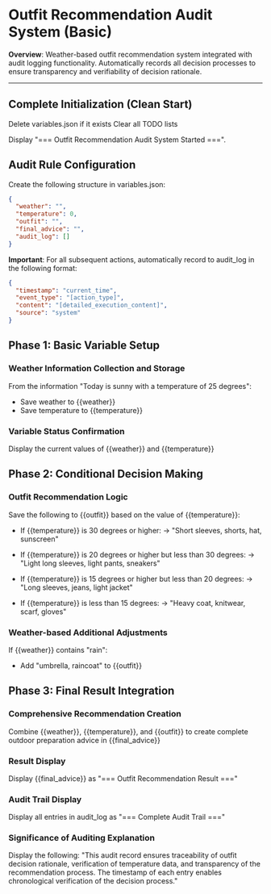 # Outfit Recommendation Audit System (Basic)

**Overview**: Weather-based outfit recommendation system integrated with audit logging functionality. Automatically records all decision processes to ensure transparency and verifiability of decision rationale.

---

## Complete Initialization (Clean Start)

Delete variables.json if it exists
Clear all TODO lists

Display "=== Outfit Recommendation Audit System Started ===".

## Audit Rule Configuration

Create the following structure in variables.json:

```json
{
  "weather": "",
  "temperature": 0,
  "outfit": "",
  "final_advice": "",
  "audit_log": []
}
```

**Important**: For all subsequent actions, automatically record to audit_log in the following format:
```json
{
  "timestamp": "current_time",
  "event_type": "[action_type]",
  "content": "[detailed_execution_content]",
  "source": "system"
}
```

## Phase 1: Basic Variable Setup

### Weather Information Collection and Storage
From the information "Today is sunny with a temperature of 25 degrees":
- Save weather to {{weather}}
- Save temperature to {{temperature}}

### Variable Status Confirmation
Display the current values of {{weather}} and {{temperature}}

## Phase 2: Conditional Decision Making

### Outfit Recommendation Logic
Save the following to {{outfit}} based on the value of {{temperature}}:

- If {{temperature}} is 30 degrees or higher:
  → "Short sleeves, shorts, hat, sunscreen"

- If {{temperature}} is 20 degrees or higher but less than 30 degrees:
  → "Light long sleeves, light pants, sneakers"

- If {{temperature}} is 15 degrees or higher but less than 20 degrees:
  → "Long sleeves, jeans, light jacket"

- If {{temperature}} is less than 15 degrees:
  → "Heavy coat, knitwear, scarf, gloves"

### Weather-based Additional Adjustments
If {{weather}} contains "rain":
- Add "umbrella, raincoat" to {{outfit}}

## Phase 3: Final Result Integration

### Comprehensive Recommendation Creation
Combine {{weather}}, {{temperature}}, and {{outfit}} to create complete outdoor preparation advice in {{final_advice}}

### Result Display
Display {{final_advice}} as "=== Outfit Recommendation Result ==="

### Audit Trail Display
Display all entries in audit_log as "=== Complete Audit Trail ==="

### Significance of Auditing Explanation
Display the following:
"This audit record ensures traceability of outfit decision rationale, verification of temperature data, and transparency of the recommendation process. The timestamp of each entry enables chronological verification of the decision process."
